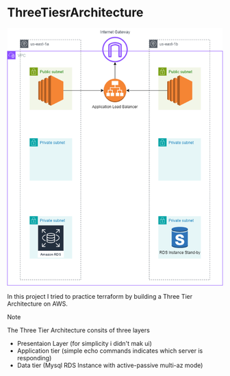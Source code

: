 # ThreeTiesrArchitecture

![project infrastructure](Infrastructure.png)

In this project I tried to practice terraform by building a  Three Tier Architecture on AWS.

> [!NOTE]
> The Three Tier Architecture consits of three layers
> - Presentaion Layer (for simplicity i didn't mak ui)
> - Application tier (simple echo commands indicates which server is responding)
> - Data tier (Mysql RDS Instance with active-passive multi-az mode)